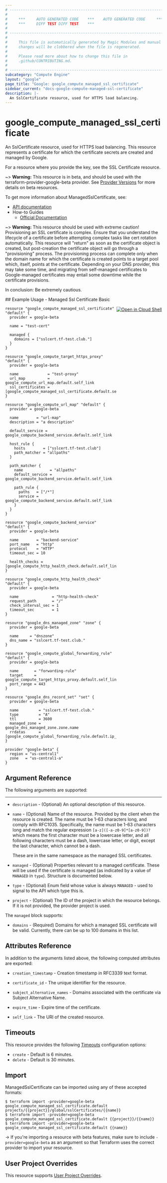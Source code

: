 ```yaml
---
# ----------------------------------------------------------------------------
#
#     ***     AUTO GENERATED CODE    ***    AUTO GENERATED CODE     ***
#     ***     DIFF TEST DIFF TEST    ***
#
# ----------------------------------------------------------------------------
#
#     This file is automatically generated by Magic Modules and manual
#     changes will be clobbered when the file is regenerated.
#
#     Please read more about how to change this file in
#     .github/CONTRIBUTING.md.
#
# ----------------------------------------------------------------------------
subcategory: "Compute Engine"
layout: "google"
page_title: "Google: google_compute_managed_ssl_certificate"
sidebar_current: "docs-google-compute-managed-ssl-certificate"
description: |-
  An SslCertificate resource, used for HTTPS load balancing.
---
```


# google\_compute\_managed\_ssl\_certificate

An SslCertificate resource, used for HTTPS load balancing.  This resource
represents a certificate for which the certificate secrets are created and
managed by Google.

For a resource where you provide the key, see the
SSL Certificate resource.

~> **Warning:** This resource is in beta, and should be used with the terraform-provider-google-beta provider.
See [Provider Versions](https://terraform.io/docs/providers/google/guides/provider_versions.html) for more details on beta resources.

To get more information about ManagedSslCertificate, see:

* [API documentation](https://cloud.google.com/compute/docs/reference/rest/v1/sslCertificates)
* How-to Guides
    * [Official Documentation](https://cloud.google.com/load-balancing/docs/ssl-certificates)

~> **Warning:** This resource should be used with extreme caution!  Provisioning an SSL
certificate is complex.  Ensure that you understand the lifecycle of a
certificate before attempting complex tasks like cert rotation automatically.
This resource will "return" as soon as the certificate object is created,
but post-creation the certificate object will go through a "provisioning"
process.  The provisioning process can complete only when the domain name
for which the certificate is created points to a target pool which, itself,
points at the certificate.  Depending on your DNS provider, this may take
some time, and migrating from self-managed certificates to Google-managed
certificates may entail some downtime while the certificate provisions.

In conclusion: Be extremely cautious.

<div class = "oics-button" style="float: right; margin: 0 0 -15px">
  <a href="https://console.cloud.google.com/cloudshell/open?cloudshell_git_repo=https%3A%2F%2Fgithub.com%2Fterraform-google-modules%2Fdocs-examples.git&cloudshell_working_dir=managed_ssl_certificate_basic&cloudshell_image=gcr.io%2Fgraphite-cloud-shell-images%2Fterraform%3Alatest&open_in_editor=main.tf&cloudshell_print=.%2Fmotd&cloudshell_tutorial=.%2Ftutorial.md" target="_blank">
    <img alt="Open in Cloud Shell" src="//gstatic.com/cloudssh/images/open-btn.svg" style="max-height: 44px; margin: 32px auto; max-width: 100%;">
  </a>
</div>
## Example Usage - Managed Ssl Certificate Basic


```hcl
resource "google_compute_managed_ssl_certificate" "default" {
  provider = google-beta

  name = "test-cert"

  managed {
    domains = ["sslcert.tf-test.club."]
  }
}

resource "google_compute_target_https_proxy" "default" {
  provider = google-beta

  name             = "test-proxy"
  url_map          = google_compute_url_map.default.self_link
  ssl_certificates = [google_compute_managed_ssl_certificate.default.self_link]
}

resource "google_compute_url_map" "default" {
  provider = google-beta

  name        = "url-map"
  description = "a description"

  default_service = google_compute_backend_service.default.self_link

  host_rule {
    hosts        = ["sslcert.tf-test.club"]
    path_matcher = "allpaths"
  }

  path_matcher {
    name            = "allpaths"
    default_service = google_compute_backend_service.default.self_link

    path_rule {
      paths   = ["/*"]
      service = google_compute_backend_service.default.self_link
    }
  }
}

resource "google_compute_backend_service" "default" {
  provider = google-beta

  name        = "backend-service"
  port_name   = "http"
  protocol    = "HTTP"
  timeout_sec = 10

  health_checks = [google_compute_http_health_check.default.self_link]
}

resource "google_compute_http_health_check" "default" {
  provider = google-beta

  name               = "http-health-check"
  request_path       = "/"
  check_interval_sec = 1
  timeout_sec        = 1
}

resource "google_dns_managed_zone" "zone" {
  provider = google-beta

  name     = "dnszone"
  dns_name = "sslcert.tf-test.club."
}

resource "google_compute_global_forwarding_rule" "default" {
  provider = google-beta

  name       = "forwarding-rule"
  target     = google_compute_target_https_proxy.default.self_link
  port_range = 443
}

resource "google_dns_record_set" "set" {
  provider = google-beta

  name         = "sslcert.tf-test.club."
  type         = "A"
  ttl          = 3600
  managed_zone = google_dns_managed_zone.zone.name
  rrdatas      = [google_compute_global_forwarding_rule.default.ip_address]
}

provider "google-beta" {
  region = "us-central1"
  zone   = "us-central1-a"
}
```

## Argument Reference

The following arguments are supported:



- - -


* `description` -
  (Optional)
  An optional description of this resource.

* `name` -
  (Optional)
  Name of the resource. Provided by the client when the resource is
  created. The name must be 1-63 characters long, and comply with
  RFC1035. Specifically, the name must be 1-63 characters long and match
  the regular expression `[a-z]([-a-z0-9]*[a-z0-9])?` which means the
  first character must be a lowercase letter, and all following
  characters must be a dash, lowercase letter, or digit, except the last
  character, which cannot be a dash.

  These are in the same namespace as the managed SSL certificates.

* `managed` -
  (Optional)
  Properties relevant to a managed certificate.  These will be used if the
  certificate is managed (as indicated by a value of `MANAGED` in `type`).  Structure is documented below.

* `type` -
  (Optional)
  Enum field whose value is always `MANAGED` - used to signal to the API
  which type this is.

* `project` - (Optional) The ID of the project in which the resource belongs.
    If it is not provided, the provider project is used.


The `managed` block supports:

* `domains` -
  (Required)
  Domains for which a managed SSL certificate will be valid.  Currently,
  there can be up to 100 domains in this list.

## Attributes Reference

In addition to the arguments listed above, the following computed attributes are exported:


* `creation_timestamp` -
  Creation timestamp in RFC3339 text format.

* `certificate_id` -
  The unique identifier for the resource.

* `subject_alternative_names` -
  Domains associated with the certificate via Subject Alternative Name.

* `expire_time` -
  Expire time of the certificate.
* `self_link` - The URI of the created resource.


## Timeouts

This resource provides the following
[Timeouts](/docs/configuration/resources.html#timeouts) configuration options:

- `create` - Default is 6 minutes.
- `delete` - Default is 30 minutes.

## Import

ManagedSslCertificate can be imported using any of these accepted formats:

```
$ terraform import -provider=google-beta google_compute_managed_ssl_certificate.default projects/{{project}}/global/sslCertificates/{{name}}
$ terraform import -provider=google-beta google_compute_managed_ssl_certificate.default {{project}}/{{name}}
$ terraform import -provider=google-beta google_compute_managed_ssl_certificate.default {{name}}
```

-> If you're importing a resource with beta features, make sure to include `-provider=google-beta`
as an argument so that Terraform uses the correct provider to import your resource.

## User Project Overrides

This resource supports [User Project Overrides](https://www.terraform.io/docs/providers/google/guides/provider_reference.html#user_project_override).
